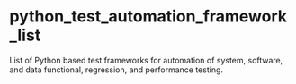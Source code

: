 # python_test_automation_framework_list
List of Python based test frameworks for automation of system, software, and data functional, regression, and performance testing.
